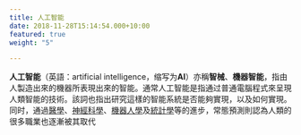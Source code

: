 ```yaml
---
title: 人工智能
date: 2018-11-28T15:14:54.000+10:00
featured: true
weight: "5"

---
```

**人工智能**（英語：artificial intelligence，缩写为**AI**）亦稱**智械**、**機器智能**，指由人製造出來的機器所表現出來的智能。通常人工智能是指通过普通電腦程式來呈現人類智能的技術。該詞也指出研究這樣的智能系統是否能夠實現，以及如何實現。同时，通過[醫學](https://zh.wikipedia.org/wiki/%E9%86%AB%E5%AD%B8 "醫學")、[神經科學](https://zh.wikipedia.org/wiki/%E7%A5%9E%E7%B6%93%E7%A7%91%E5%AD%B8 "神經科學")、[機器人學](https://zh.wikipedia.org/wiki/%E6%9C%BA%E5%99%A8%E4%BA%BA%E5%AD%A6 "机器人学")及[統計學](https://zh.wikipedia.org/wiki/%E7%B5%B1%E8%A8%88%E5%AD%B8 "統計學")等的進步，常態預測則認為人類的很多職業也逐漸被其取代